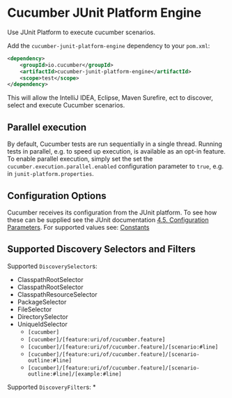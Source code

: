 Cucumber JUnit Platform Engine
==============================

Use JUnit Platform to execute cucumber scenarios.

Add the `cucumber-junit-platform-engine` dependency to your `pom.xml`:


```xml
<dependency>
    <groupId>io.cucumber</groupId>
    <artifactId>cucumber-junit-platform-engine</artifactId>
    <scope>test</scope>
</dependency>
```

This will allow the IntelliJ IDEA, Eclipse, Maven Surefire, ect to discover, 
select and execute Cucumber scenarios. 

## Parallel execution ## 

By default, Cucumber tests are run sequentially in a single thread. Running tests in parallel, e.g. to speed up 
execution, is available as an opt-in feature. To enable parallel execution, simply set the set the 
`cucumber.execution.parallel.enabled` configuration parameter to `true`, e.g. in `junit-platform.properties`.

## Configuration Options ##

Cucumber receives its configuration from the JUnit platform. To see how these can be supplied see the JUnit documentation
[4.5. Configuration Parameters](https://junit.org/junit5/docs/5.3.0-M1/user-guide/index.html#running-tests-config-params). 
For supported values see: [Constants](src/main/java/io/cucucumber/jupiter/engine/Constants.java)


## Supported Discovery Selectors and Filters ## 

Supported `DiscoverySelector`s:

* ClasspathRootSelector
* ClasspathRootSelector
* ClasspathResourceSelector
* PackageSelector
* FileSelector
* DirectorySelector
* UniqueIdSelector
    - `[cucumber]`
    - `[cucumber]/[feature:uri/of/cucumber.feature]`
    - `[cucumber]/[feature:uri/of/cucumber.feature]/[scenario:#line]`
    - `[cucumber]/[feature:uri/of/cucumber.feature]/[scenario-outline:#line]`
    - `[cucumber]/[feature:uri/of/cucumber.feature]/[scenario-outline:#line]/[example:#line]`

Supported `DiscoveryFilter`s:
* 
